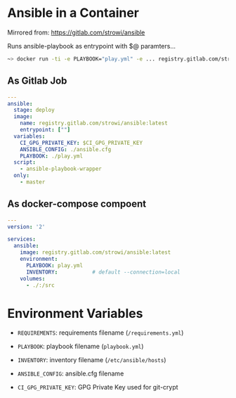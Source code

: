 # Ansible in a Container

Mirrored from: <https://gitlab.com/strowi/ansible>

Runs ansible-playbook as entrypoint with $@ paramters...

```bash
~> docker run -ti -e PLAYBOOK="play.yml" -e ... registry.gitlab.com/strowi/ansible:latest
```

## As Gitlab Job

```yaml
---
ansible:
  stage: deploy
  image:
    name: registry.gitlab.com/strowi/ansible:latest
    entrypoint: [""]
  variables:
    CI_GPG_PRIVATE_KEY: $CI_GPG_PRIVATE_KEY
    ANSIBLE_CONFIG: ./ansible.cfg
    PLAYBOOK: ./play.yml
  script:
    - ansible-playbook-wrapper
  only:
    - master
```

## As docker-compose compoent

```yaml
---
version: '2'

services:
  ansible:
    image: registry.gitlab.com/strowi/ansible:latest
    environment:
      PLAYBOOK: play.yml
      INVENTORY:           # default --connection=local
    volumes:
      - ./:/src
```

# Environment Variables

- `REQUIREMENTS`: requirements filename (`/requirements.yml`)
- `PLAYBOOK`: playbook filename (`playbook.yml`)
- `INVENTORY`: inventory filename (`/etc/ansible/hosts`)
- `ANSIBLE_CONFIG`: ansible.cfg filename

- `CI_GPG_PRIVATE_KEY`: GPG Private Key used for git-crypt

